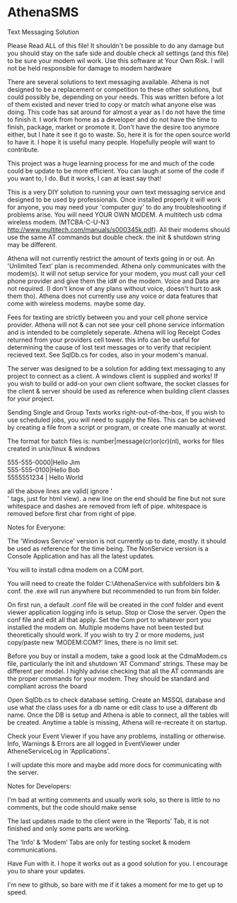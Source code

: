 AthenaSMS
=========

Text Messaging Solution


Please Read ALL of this file! It shouldn't be possible to do any damage but you should stay on the safe side and double check all settings (and this file) to be sure your modem wil work.
Use this software at Your Own Risk. I will not be held responsible for damage to modem hardware

There are several solutions to text messaging available. Athena is not designed to be a replacement or competition to these other solutions, but could possibly be, depending on your needs. This was written before a lot of them existed and never tried to copy or match what anyone else was doing. This code has sat around for almost a year as I do not have the time to finish it. I work from home as a developer and do not have the time to finish, package, market or promote it. Don't have the desire too anymore either, but I hate it see it go to waste. So, here it is for the open source world to have it. I hope it is useful many people. Hopefully people will want to contribute.

This project was a huge learning process for me and much of the code could be update to be more efficient.
You can laugh at some of the code if you want to, I do. But it works, I can at least say that!

This is a very DIY solution to running your own text messaging service and designed to
be used by professionals. Once installed properly it will work for anyone, you may need your 'computer guy' to do any troubleshooting if problems arise. You will need YOUR OWN MODEM. A multitech usb cdma wireless modem. (MTCBA-C-U-N3 http://www.multitech.com/manuals/s000345k.pdf). All their modems should use the same AT commands but double check. the init & shutdown string may be different.

Athena will not currently restrict the amount of texts going in or out. An 'Unlimited Text' plan is recommended.
Athena only communicates with the modem(s). It will not setup service for your modem, you must call your cell phone provider and give them the id# on the modem.
Voice and Data are not required. (I don't know of any plans without voice, doesn't hurt to ask them tho).
Athena does not currently use any voice or data features that come with wireless modems. maybe some day.

Fees for texting are strictly between you and your cell phone service provider. Athena will not & can not see your cell phone service information and is intended to be completely seperate.
Athena will log Receipt Codes returned from your providers cell tower. this info can be useful for determining the cause of lost text messages or to verify that recipient recieved text. See SqlDb.cs for codes, also in your modem's manual.


The server was designed to be a solution for adding text messaging to any project to connect as a client.
A windows client is supplied and works! If you wish to build or add-on your own client software, the socket classes for the client & server should be used as reference when building client classes for your project.

Sending Single and Group Texts works right-out-of-the-box, If you wish to use scheduled jobs, you will need to supply the files. This can be achieved by creating a file from a script or program, or create one manually at worst.

The format for batch files is: number|message(cr)or(cr)(nl), works for files created in unix/linux & windows

555-555-0000|Hello Jim<br/>
555-555-0100|Hello Bob<br/>
5555551234 | Hello World<br/>

all the above lines are valid( ignore '<br/>' tags, just for html view).
a new line on the end should be fine but not sure
whitespace and dashes are removed from left of pipe.
whitespace is removed before first char from right of pipe.


Notes for Everyone:

The 'Windows Service' version is not currently up to date, mostly. it should be used as reference for the time being.
The NonService version is a Console Application and has all the latest updates.

You will to install cdma modem on a COM port.

You will need to create the folder C:\AthenaService with subfolders bin & conf. the .exe will run anywhere but recommended to run from bin folder.

On first run, a default .conf file will be created in the conf folder and event viewer application logging info is setup. Stop or Close the server. Open the conf file and edit all that apply.  Set the Com port to whatever port you installed the modem on. Multiple modems have not been tested but theoretically should work. If you wish to try 2 or more modems,  just copy/paste new ‘MODEM:COM?’ lines, there is no limit set.

Before you buy or install a modem, take a good look at the CdmaModem.cs file, particularly the init and shutdown ‘AT Command’ strings. These may be different per model. I highly advise checking that all the AT commands are the proper commands for your modem. They should be standard and compliant across the board

Open SqlDb.cs to check database setting. Create an MSSQL database and use what the class uses for a db name or edit class to use a different db name. Once the DB is setup and Athena is able to connect, all the tables will be created. Anytime a table is missing, Athena will re-recreate it on startup.

Check your Event Viewer if you have any problems, installing or otherwise. Info, Warnings & Errors are all logged in EventViewer under AtheneServiceLog in ‘Applications’.

I will update this more and maybe add more docs for communicating with the server.


Notes for Developers:

I'm bad at writing comments and usually work solo, so there is little to no comments, but the code should make sense

The last updates made to the client were in the ‘Reports’ Tab, it is not finished and only some parts are working.

The ‘Info’ & ‘Modem’ Tabs are only for testing socket & modem communications.

Have Fun with it. I hope it works out as a good solution for you. I encourage you to share your updates.

I'm new to github, so bare with me if it takes a moment for me to get up to speed.
